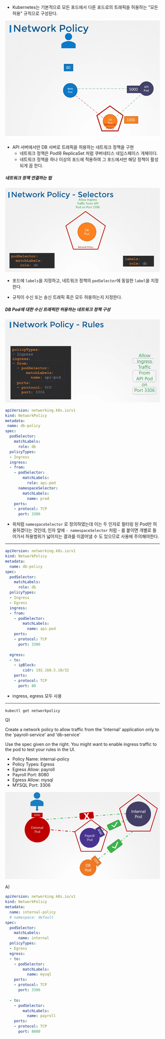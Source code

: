 * Kubernetes는 기본적으로 모든 포드에서 다른 포드로의 트래픽을 허용하는 "모든 허용" 규칙으로 구성된다.

![](img2/2.png)

* API 서버에서만 DB 서버로 트래픽을 허용하는 네트워크 정책을 구현
  * 네트워크 정책은 Pod와 ReplicaSet 처럼 쿠버네티스 네임스페이스 개체이다.
  * 네트워크 정책을 하나 이상의 포드에 적용하여 그 포드에서만 해당 정책이 활성되게 끔 한다.

##### 네트워크 정책 연결하는 법

![](img2/3.png)

* 포드에 `labels`을 지정하고, 네트워크 정책의 `podSelector`에 동일한 `label`을 지정한다.

* 규칙이 수신 또는 송신 트래픽 혹은 모두 허용하는지 지정한다.

##### DB Pod에 대한 수신 트래픽만 허용하는 네트워크 정책 구성

![](img2/4.png)



```yaml
apiVersion: networking.k8s.io/v1
kind: NetworkPolicy
metadata:
 name: db-policy
spec:
  podSelector:
    matchLabels:
      role: db
  policyTypes:
  - Ingress
  ingress:
  - from:
    - podSelector:
        matchLabels:
          role: api-pod
      namespaceSelector:
        matchLabels:
          name: prod
    ports:
    - protocol: TCP
      port: 3306
```

* 위처럼  `namespaceSelector` 로 정의하였는데 이는 두 인자로 필터링 된 Pod만 허용하겠다는 것인데, 인자 앞에 `- namespaceSelector` 처럼 - 를 붙이면 개별로 들어가서 허용범위가 넓어지는 결과를 이끌어낼 수 도 있으므로 사용에 주의해야한다.

---

```yaml
apiVersion: networking.k8s.io/v1
kind: NetworkPolicy
metadata:
  name: db-policy
spec:
  podSelector:
    matchLabels:
      role: db
  policyTypes:
  - Ingress
  - Egress
  ingress:
  - from:
    - podSelector:
        matchLabels:
          name: api-pod
    ports:
    - protocol: TCP
      port: 3306
      
  egress:
  - to:
    - ipBlock:
        cidr: 192.168.5.10/32
    ports:
    - protocol: TCP
      port: 80
```

* ingress, egress 모두 사용

---

`kubectl get networkpolicy`

Q)

Create a network policy to allow traffic from the 'Internal' application only to the 'payroll-service' and 'db-service'

Use the spec given on the right. You might want to enable ingress traffic to the pod to test your rules in the UI.

- Policy Name: internal-policy
- Policy Types: Egress
- Egress Allow: payroll
- Payroll Port: 8080
- Egress Allow: mysql
- MYSQL Port: 3306

![](img2/5.jpg)

A)

```yaml
apiVersion: networking.k8s.io/v1
kind: NetworkPolicy
metadata:
  name: internal-policy
  # namespace: default
spec:
  podSelector:
    matchLabels:
      name: internal
  policyTypes:
  - Egress
  egress:
  - to:
    - podSelector:
        matchLabels:
          name: mysql
    ports:
    - protocol: TCP
      port: 3306

  - to:
    - podSelector:
        matchLabels:
          name: payroll
    ports:
    - protocol: TCP
      port: 8080
```


